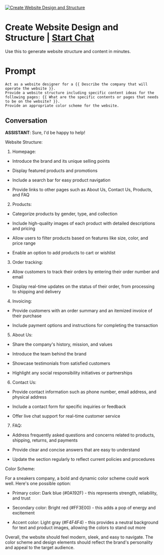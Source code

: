 
[![Create Website Design and Structure](https://flow-prompt-covers.s3.us-west-1.amazonaws.com/icon/realistic/real_5.png)](https://gptcall.net/chat.html?data=%7B%22contact%22%3A%7B%22id%22%3A%22JJs5ACHIIHR8ZPTSPU-fX%22%2C%22flow%22%3Atrue%7D%7D)
# Create Website Design and Structure | [Start Chat](https://gptcall.net/chat.html?data=%7B%22contact%22%3A%7B%22id%22%3A%22JJs5ACHIIHR8ZPTSPU-fX%22%2C%22flow%22%3Atrue%7D%7D)
Use this to generate website structure and content in minutes.

# Prompt

```
Act as a website designer for a {{ Describe the company that will operate the website }}.
Provide a website structure including specific content ideas for the following pages: {{ What are the specific contents or pages that needs to be on the website? }}. 
Provide an appropriate color scheme for the website.

```

## Conversation

**ASSISTANT**: Sure, I'd be happy to help!



Website Structure:



1. Homepage:

- Introduce the brand and its unique selling points

- Display featured products and promotions

- Include a search bar for easy product navigation

- Provide links to other pages such as About Us, Contact Us, Products, and FAQ



2. Products:

- Categorize products by gender, type, and collection

- Include high-quality images of each product with detailed descriptions and pricing

- Allow users to filter products based on features like size, color, and price range

- Enable an option to add products to cart or wishlist



3. Order tracking:

- Allow customers to track their orders by entering their order number and email

- Display real-time updates on the status of their order, from processing to shipping and delivery



4. Invoicing:

- Provide customers with an order summary and an itemized invoice of their purchase

- Include payment options and instructions for completing the transaction



5. About Us:

- Share the company's history, mission, and values

- Introduce the team behind the brand

- Showcase testimonials from satisfied customers

- Highlight any social responsibility initiatives or partnerships



6. Contact Us:

- Provide contact information such as phone number, email address, and physical address

- Include a contact form for specific inquiries or feedback

- Offer live chat support for real-time customer service



7. FAQ:

- Address frequently asked questions and concerns related to products, shipping, returns, and payments

- Provide clear and concise answers that are easy to understand

- Update the section regularly to reflect current policies and procedures





Color Scheme:



For a sneakers company, a bold and dynamic color scheme could work well. Here's one possible option:



- Primary color: Dark blue (#0A192F) - this represents strength, reliability, and trust

- Secondary color: Bright red (#FF3E00) - this adds a pop of energy and excitement

- Accent color: Light gray (#F4F4F4) - this provides a neutral background for text and product images, allowing the colors to stand out more



Overall, the website should feel modern, sleek, and easy to navigate. The color scheme and design elements should reflect the brand's personality and appeal to the target audience.


